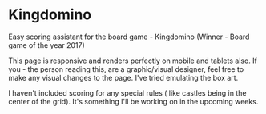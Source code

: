 # Kingdomino
Easy scoring assistant for the board game - Kingdomino (Winner - Board game of the year 2017)

This page is responsive and renders perfectly on mobile and tablets also.
If you - the person reading this, are a graphic/visual designer, feel free to make any visual changes to the page.
I've tried emulating the box art.

I haven't included scoring for any special rules ( like castles being in the center of the grid).
It's something I'll be working on in the upcoming weeks.
